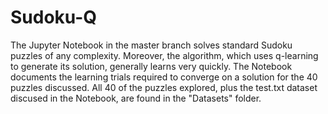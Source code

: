 # Sudoku-Q

The Jupyter Notebook in the master branch solves standard Sudoku puzzles of any complexity. Moreover, the algorithm, which uses q-learning to generate its solution, generally learns very quickly. The Notebook documents the learning trials required to converge on a solution for the 40 puzzles discussed.  All 40 of the puzzles explored, plus the test.txt dataset discused in the Notebook, are found in the "Datasets" folder.
